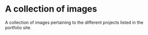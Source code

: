  # A collection of images 
A collection of images pertaining to the different projects listed in the portfolio site.
